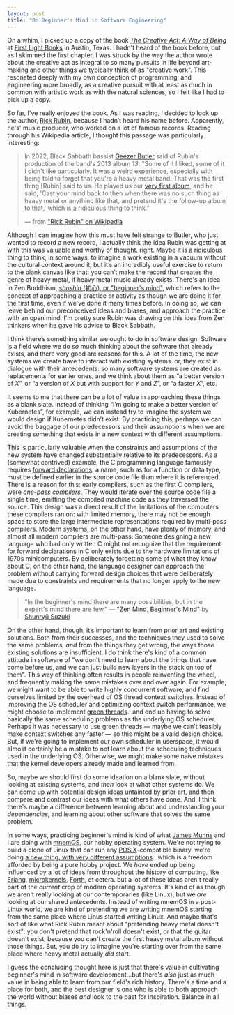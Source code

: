 ```yaml
---
layout: post
title: "On Beginner's Mind in Software Engineering"
---
```


On a whim, I picked up a copy of the book [_The Creative Act: A Way of
Being_](https://www.penguinrandomhouse.com/books/717356/the-creative-act-by-rick-rubin/)
at [First Light Books](https://www.firstlightaustin.com/) in Austin, Texas. I
hadn't heard of the book before, but as I skimmed the first chapter, I was
struck by the way the author wrote about the creative act as integral to so many
pursuits in life beyond art-making and other things we typically think of as
"creative work". This resonated deeply with my own conception of programming,
and engineering more broadly, as a creative pursuit with at least as much in
common with artistic work as with the natural sciences, so I felt like I had to
pick up a copy.

So far, I've really enjoyed the book. As I was reading, I decided to look up the
author, [Rick Rubin](https://en.wikipedia.org/wiki/Rick_Rubin), because I hadn’t
heard his name before. Apparently, he's' music producer, who worked on a lot of
famous records. Reading through his Wikipedia article, I thought this passage
was particularly interesting:

> In 2022, Black Sabbath bassist [Geezer
> Butler](https://en.wikipedia.org/api/rest_v1/page/mobile-html/Geezer_Butler
> "Geezer Butler") said of Rubin's production of the band's 2013 album _13_:
> "Some of it I liked, some of it I didn't like particularly. It was a weird
> experience, especially with being told to forget that you're a heavy metal
> band. That was the first thing [Rubin] said to us. He played us our [very
> first
> album](https://en.wikipedia.org/api/rest_v1/page/mobile-html/Black_Sabbath_(album)
> "Black Sabbath (album)"), and he said, 'Cast your mind back to then when there
> was no such thing as heavy metal or anything like that, and pretend it's the
> follow-up album to that,' which is a ridiculous thing to think."
>
> &mdash; from ["Rick Rubin" on
> Wikipedia](https://en.wikipedia.org/wiki/Rick_Rubin#Criticism)

Although I can imagine how this must have felt strange to Butler, who just
wanted to record a new record, I actually think the idea Rubin was getting at
with this was valuable and worthy of thought. right. Maybe it is a ridiculous
thing to think, in some ways, to imagine a work existing in a vacuum without the
cultural context around it, but it’s an incredibly useful exercise to return to
the blank canvas like that: you can’t make the record that creates the genre of
heavy metal, if heavy metal music already exists. There's an idea in Zen
Buddhism, [_shoshin_ (初心), or "beginner's
mind"](https://en.wikipedia.org/wiki/Shoshin), which refers to the concept of
approaching a practice or activity as though we are doing it for the first time,
even if we've done it many times before. In doing so, we can leave behind our
preconceived ideas and biases, and approach the practice with an open mind. I'm
pretty sure Rubin was drawing on this idea from Zen thinkers when he gave his
advice to Black Sabbath.

I think there’s something similar we ought to do in software design. Software is
a field where we do _so_ much thinking about the software that already exists,
and there very good are reasons for this. A lot of the time, the new systems we
create have to interact with existing systems. or, they exist in dialogue with
their antecedents: so many software systems are created as replacements for
earlier ones, and we think about them as “a better version of _X_”, or “a
version of _X_ but with support for _Y_ and _Z_”, or “a faster _X_”, etc. 

It seems to me that there can be a lot of value in approaching these things as a
blank slate. Instead of thinking “I’m going to make a better version of
Kubernetes”, for example, we can instead try to imagine the system we would
design if Kubernetes didn’t exist. By practicing this, perhaps we can avoid the
baggage of our predecessors and their assumptions when we are creating something
that exists in a new context with different assumptions. 

This is particularly valuable when the constraints and assumptions of the new
system have changed substantially relative to its predecessors. As a (somewhat
contrived) example, the C programming language famously requires [forward
declarations](https://en.wikipedia.org/wiki/Forward_declaration): a name, such
as for a function or data type, must be defined earlier in the source code file
than where it is referenced. There is a reason for this: early compilers, such
as the first C compilers, were [_one-pass
compilers_](https://en.wikipedia.org/wiki/One-pass_compiler). They would iterate
over the source code file a single time, emitting the compiled machine code as
they traversed the source. This design was a direct result of the limitations of
the computers these compilers ran on: with limited memory, there may not be
enough space to store the large intermediate representations required by
multi-pass compilers. Modern systems, on the other hand, have plenty of memory,
and almost all modern compilers are multi-pass. Someone designing a new language
who had only written C might not recognize that the requirement for forward
declarations in C only exists due to the hardware limitations of 1970s
minicomputers. By deliberately forgetting some of what they know about C, on the
other hand, the language designer can approach the problem without carrying
forward design choices that were deliberately made due to constraints and
requirements that no longer apply to the new language.

> "In the beginner's mind there are many possibilities, but in the expert's mind
> there are few." &mdash; ["Zen Mind, Beginner's
> Mind"](https://search.worldcat.org/title/136259) by [Shunryū
> Suzuki](https://en.wikipedia.org/wiki/Shunry%C5%AB_Suzuki)

On the other hand, though, it’s important to learn from prior art and existing
solutions. Both from their successes, and the techniques they used to solve the
same problems, _and_ from the things they get wrong, the ways those existing
solutions are insufficient. I do think there's kind of a common attitude in
software of "we don't need to learn about the things that have come before us,
and we can just build new layers in the stack on top of them". This way of
thinking often results in people reinventing the wheel, and frequently making
the same mistakes over and over again. For example, we might want to be able to
write highly concurrent software, and find ourselves limited by the overhead of
OS thread context switches. Instead of improving the OS scheduler and optimizing
context switch performance, we might choose to implement [green
threads](https://en.wikipedia.org/wiki/Green_thread)...and end up having to
solve basically the same scheduling problems as the underlying OS scheduler.
Perhaps it was necessary to use green threads &mdash; maybe we can't feasibly
make context switches any faster &mdash; so this might be a valid design choice.
But, if we're going to implement our own scheduler in userspace, it would almost
certainly be a mistake to not learn about the scheduling techniques used in the
underlying OS. Otherwise, we might make some naive mistakes that the kernel
developers already made and learned from.

So, maybe we should first do some ideation on a blank slate, without looking at
existing systems, and _then_ look at what other systems do.  We can come up with
potential design ideas untainted by prior art, and then compare and contrast our
ideas with what others have done. And, I think there's maybe a difference
between learning about and understanding your _dependencies_, and learning about
other software that solves the same problem.

In some ways, practicing beginner's mind is kind of what [James
Munns](https://jamesmunns.com/) and I are doing with
[mnemOS](https://mnemos.dev), our hobby operating system. We're not trying to
build a clone of Linux that can run any
[POSIX](https://en.wikipedia.org/wiki/POSIX)-compatible binary. we're doing [a
new thing, with very different
assumptions](https://onevariable.com/blog/mnemos-moment-1/)...which is a freedom
afforded by being a pure hobby project. We _have_ ended up being influenced by a
lot of ideas from throughout the history of computing, like
[Erlang](https://en.wikipedia.org/wiki/Erlang_(programming_language)),
[microkernels](https://en.wikipedia.org/wiki/Microkernel),
[Forth](https://onevariable.com/blog/mnemos-moment-2/), et cetera. but a lot of
these ideas aren't really part of the *current* crop of modern operating
systems. It's kind of as though we aren't really looking at our contemporaries
(like Linux), but we _are_ looking at our shared antecedents. Instead of writing
mnemOS in a post-Linux world, we are kind of pretending we are writing mnemOS
starting from the same place where Linus started writing Linux. And maybe that's
sort of like what Rick Rubin meant about "pretending heavy metal doesn't exist":
you don't pretend that rock'n'roll doesn't exist, or that the guitar doesn't
exist, because you can't create the first heavy metal album without those
things. But, you do try to imagine you're starting over from the same place
where heavy metal actually _did_ start.

I guess the concluding thought here is just that there's value in cultivating
beginner's mind in software development...but there's _also_ just as much value
in being able to learn from our field's rich history. There's a time and a place
for both, and the best designer is one who is able to both approach the world
without biases _and_ look to the past for inspiration. Balance in all things.